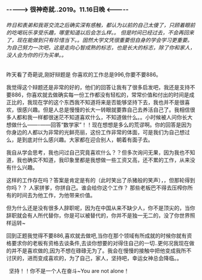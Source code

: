 ###    ----->  很神奇就..2019。11.16日晚 <-----
###### 昨日和表弟和我哥交流之后确实深有感触，都认为以前的自己太傻了，只顾着眼前的吃喝玩乐享受乐趣，哪里知道以后会怎么样。。 但是时间已经过去，不会再回来了，现在能做到只有珍惜当下。。固然大学文凭很重要但自身的学会学习更重要。为自己努力一次吧，这是走向心智成熟的标志，也是长大的标志，除了你和家人，没人会为你的行为买单。。
昨天看了奇葩说,刚好辩题是 你喜欢的工作总是996,你要不要886。

我觉得这个辩题还是非常的好的，他们的回答让我有了很多启发吧，我还是支持不要886，你喜欢就去做确实每一份工作都没有轻松的，常常价值和付出的时间是成正比的，我现在学的这个东西我不知道将来是否能够坚持下去，我也并不是很喜欢，很感兴趣。但是人总是慢慢的长大一转眼就要靠自己去养活自己了。我相信很多人都和我一样都很迷茫不知道喜欢什么，不知道做什么。。小时候被人问你长大想做什么——-——回答“数学家”！！现在想想是多么的荒谬啊。你的回答是因为你身边的人都以为非常的光鲜亮丽，这份工作非常的体面，可是我们为自己想过么，是到底对什么感兴趣。大家都在迎合别人，朝着有面子去。

我自从学会思考，我也问过自己究竟喜欢什么？？但多次询问无果，因为我也不知道，我也确实不知道，我印象里都是我想做一些工资又高，还不累的工作，从来没有什么兴趣。

这样的工作存在吗？答案是肯定是有的（此时笑出了杀猪般的笑声），，但那轮得到你吗？？ 人家拼爹，你拼自己。谁会给你这个工作？  那些老板巴不得去压榨你所有的时间去为他工作，为他带来价值。

但为什么还是没有很多人辞职呢，因为在中国从来不缺少人，你不是顶尖的，当你辞职就会有人所代替你，你是可以被替代的，你并不是独一无二的，没了你世界照样运转~

回到正题我觉得不要886,喜欢就去做吧,当你在那个领域有所成就的时候你就有资格要求你的老板有资格去谈条件,去谈你想要的对得住自己的一切..更何况我现在做的并不是喜欢做的,因为不想在碌碌无为了。我会在慢慢的接触中把他变成我所不讨厌的，进而变成喜欢的，为了自己，家人，坚持吧，幸运女神总会降临。。

` `坚持！！你不是一个人在奋斗~You are not alone！